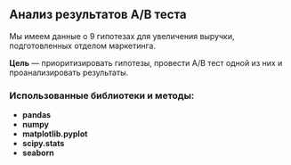 ## Анализ результатов A/B теста

Мы имеем данные о 9 гипотезах для увеличения выручки, подготовленных отделом маркетинга. 

**Цель** — приоритизировать гипотезы, провести A/B тест одной из них и проанализировать результаты.


### Использованные библиотеки и методы:
- **pandas**
- **numpy**
- **matplotlib.pyplot**
- **scipy.stats**
- **seaborn**
